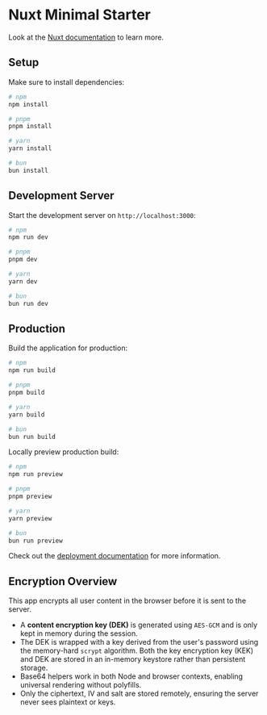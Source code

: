 # Nuxt Minimal Starter

Look at the [Nuxt documentation](https://nuxt.com/docs/getting-started/introduction) to learn more.

## Setup

Make sure to install dependencies:

```bash
# npm
npm install

# pnpm
pnpm install

# yarn
yarn install

# bun
bun install
```

## Development Server

Start the development server on `http://localhost:3000`:

```bash
# npm
npm run dev

# pnpm
pnpm dev

# yarn
yarn dev

# bun
bun run dev
```

## Production

Build the application for production:

```bash
# npm
npm run build

# pnpm
pnpm build

# yarn
yarn build

# bun
bun run build
```

Locally preview production build:

```bash
# npm
npm run preview

# pnpm
pnpm preview

# yarn
yarn preview

# bun
bun run preview
```

Check out the [deployment documentation](https://nuxt.com/docs/getting-started/deployment) for more information.

## Encryption Overview

This app encrypts all user content in the browser before it is sent to the server.

- A **content encryption key (DEK)** is generated using `AES-GCM` and is only
  kept in memory during the session.
- The DEK is wrapped with a key derived from the user's password using the
  memory-hard `scrypt` algorithm. Both the key encryption key (KEK) and DEK are
  stored in an in-memory keystore rather than persistent storage.
- Base64 helpers work in both Node and browser contexts, enabling universal
  rendering without polyfills.
- Only the ciphertext, IV and salt are stored remotely, ensuring the server never
  sees plaintext or keys.

